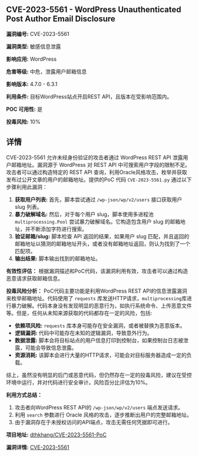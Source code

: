 ## CVE-2023-5561 - WordPress Unauthenticated Post Author Email Disclosure

**漏洞编号:** CVE-2023-5561

**漏洞类型:** 敏感信息泄露

**影响应用:** WordPress

**危害等级:** 中危，泄露用户邮箱信息

**影响版本:** 4.7.0 - 6.3.1

**利用条件:** 目标WordPress站点开启REST API，且版本在受影响范围内。

**POC 可用性:** 是

**投毒风险:** 10%

## 详情

CVE-2023-5561 允许未经身份验证的攻击者通过 WordPress REST API 泄露用户邮箱地址。漏洞源于 WordPress 对 REST API 中可搜索用户字段的限制不足。攻击者可以通过构造特定的 REST API 查询，利用Oracle风格攻击，枚举并获取发布过公开文章的用户的邮箱地址。提供的PoC 代码 `CVE-2023-5561.py` 通过以下步骤利用此漏洞：

1.  **获取用户列表:** 首先，脚本尝试通过 `/wp-json/wp/v2/users` 接口获取用户 slug 列表。
2.  **暴力破解域名:** 然后，对于每个用户 slug，脚本使用多进程池 `multiprocessing.Pool` 尝试暴力破解域名。它构造包含用户 slug 的邮箱地址，并不断添加字符进行搜索。
3.  **验证邮箱/slug:** 脚本检查 API 返回的结果，如果用户 slug 匹配，并且返回的邮箱地址以猜测的邮箱地址开头，或者没有邮箱地址返回，则认为找到了一个匹配项。
4.  **输出结果:** 脚本输出找到的邮箱地址。

**有效性评估：**
根据漏洞描述和PoC代码，该漏洞利用有效，攻击者可以通过构造恶意请求获取邮箱信息。

**投毒风险分析：**
PoC代码主要功能是利用WordPress REST API的信息泄露漏洞来枚举邮箱地址。代码使用了 `requests` 库发送HTTP请求，`multiprocessing`库进行暴力破解。代码本身没有发现明显的恶意行为，如执行系统命令、上传恶意文件等。但是，任何从未知来源获取的代码都存在一定的风险，包括:

*   **依赖项风险:** `requests` 库本身可能存在安全漏洞，或者被替换为恶意版本。
*   **逻辑漏洞:** 代码中可能存在未知的逻辑漏洞，导致意外行为。
*   **数据泄露:** 脚本会将目标站点的用户信息打印到控制台，如果控制台日志被泄露，可能会导致信息泄露。
*   **资源消耗:**  该脚本会进行大量的HTTP请求，可能会对目标服务器造成一定的负载。

综上，虽然没有明显的后门或恶意代码，但仍然存在一定的投毒风险，建议在受控环境中运行，并对代码进行安全审计。风险百分比评估为10%。

**利用方式总结：**
1.  攻击者向WordPress REST API的 `/wp-json/wp/v2/users` 端点发送请求。
2.  利用 `search` 参数进行 Oracle 风格的攻击，逐步推断出用户的完整邮箱地址。
3.  由于漏洞存在于未授权访问的API端点，攻击无需任何凭据即可进行。


**项目地址:** [dthkhang/CVE-2023-5561-PoC](https://github.com/dthkhang/CVE-2023-5561-PoC)

**漏洞详情:** [CVE-2023-5561](https://nvd.nist.gov/vuln/detail/CVE-2023-5561)